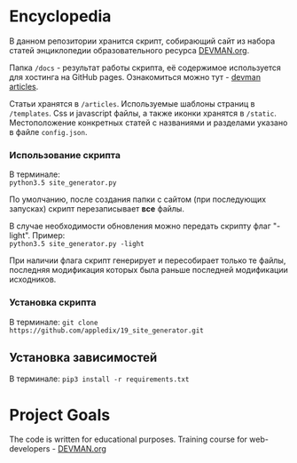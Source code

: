 # Encyclopedia

В данном репозитории хранится скрипт, собирающий сайт из набора статей энциклопедии образовательного ресурса [DEVMAN.org](https://devman.org).

Папка `/docs` - результат работы скрипта, её содержимое используется для хостинга на GitHub pages. Ознакомиться можно тут - [devman articles](https://appledix.github.io/19_site_generator/docs/index.html).

Статьи хранятся в `/articles`. 
Используемые шаблоны страниц в `/templates`.
Css и javascript файлы, а также иконки хранятся в `/static`.
Местоположение конкретных статей с названиями и разделами указано в файле `config.json`.

### Использование скрипта
В терминале:  
`python3.5 site_generator.py`

По умолчанию, после создания папки с сайтом (при последующих запусках) скрипт перезаписывает **все** файлы.

В случае необходимости обновления можно передать скрипту флаг "-light". Пример:  
`python3.5 site_generator.py -light`

При наличии флага скрипт генерирует и пересобирает только те файлы, последняя модификация которых была раньше последней модификации исходников. 

### Установка скрипта 
В терминале: `git clone https://github.com/appledix/19_site_generator.git`

## Установка зависимостей
В терминале: `pip3 install -r requirements.txt`


# Project Goals

The code is written for educational purposes. Training course for web-developers - [DEVMAN.org](https://devman.org)